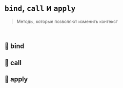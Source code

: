 # `bind`, `call` и `apply`
> Методы, которые позволяют изменить контекст

<br> 

## 🚩 bind





## 🚩 call





## 🚩 apply
